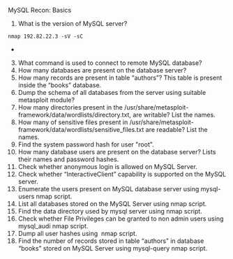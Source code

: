 
MySQL Recon: Basics

1.  What is the version of MySQL server?
```Terminal
nmap 192.82.22.3 -sV -sC
```
- 
3.  What command is used to connect to remote MySQL database?
4.  How many databases are present on the database server?
5.  How many records are present in table “authors”? This table is present inside the “books” database.
6.  Dump the schema of all databases from the server using suitable metasploit module?
7.  How many directories present in the /usr/share/metasploit-framework/data/wordlists/directory.txt, are writable? List the names.
8.  How many of sensitive files present in /usr/share/metasploit-framework/data/wordlists/sensitive_files.txt are readable? List the names.
9.  Find the system password hash for user "root".
10.  How many database users are present on the database server? Lists their names and password hashes.
11.  Check whether anonymous login is allowed on MySQL Server.
12.  Check whether “InteractiveClient” capability is supported on the MySQL server.
13.  Enumerate the users present on MySQL database server using mysql-users nmap script.
14.  List all databases stored on the MySQL Server using nmap script.
15.  Find the data directory used by mysql server using nmap script.
16.  Check whether File Privileges can be granted to non admin users using mysql_audi nmap script.
17.  Dump all user hashes using  nmap script.
18.  Find the number of records stored in table “authors” in database “books” stored on MySQL Server using mysql-query nmap script.